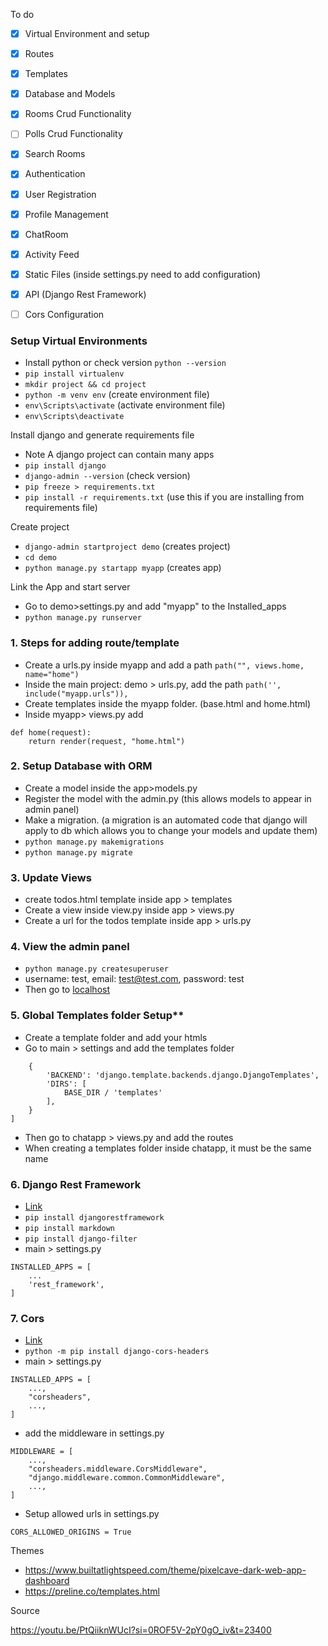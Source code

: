 To do
- [x] Virtual Environment and setup
- [x] Routes
- [x] Templates
- [x] Database and Models
- [x] Rooms Crud Functionality
- [ ] Polls Crud Functionality
- [x] Search Rooms
- [x] Authentication
- [x] User Registration
- [x] Profile Management
- [x] ChatRoom
- [x] Activity Feed
- [x] Static Files (inside settings.py need to add configuration)
- [x] API (Django Rest Framework)
- [ ] Cors Configuration
  

### Setup Virtual Environments
* Install python or check version `python --version`
* `pip install virtualenv`
* `mkdir project && cd project`
* `python -m venv env` (create environment file)
* `env\Scripts\activate` (activate environment file)
* `env\Scripts\deactivate`

Install django and generate requirements file
* Note A django project can contain many apps
* `pip install django`
* `django-admin --version` (check version)
* `pip freeze > requirements.txt`
* `pip install -r requirements.txt` (use this if you are installing from requirements file)

Create project
* `django-admin startproject demo` (creates project)
* `cd demo`
* `python manage.py startapp myapp` (creates app)

Link the App and start server
* Go to demo>settings.py and add "myapp" to the Installed_apps
* `python manage.py runserver`


### 1. Steps for adding route/template

* Create a urls.py inside myapp and add a path `path("", views.home, name="home")`
* Inside the main project: demo > urls.py, add the path `path('', include("myapp.urls")),`
* Create templates inside the myapp folder. (base.html and home.html)
* Inside myapp> views.py add

```
def home(request):
    return render(request, "home.html")
```

### 2. Setup Database with ORM

* Create a model inside the app>models.py
* Register the model with the admin.py  (this allows models to appear in admin panel)
* Make a migration. (a migration is an automated code that django will apply to db which allows you to change your models and update them)
* `python manage.py makemigrations`
* `python manage.py migrate`

### 3. Update Views

* create todos.html template inside app > templates 
* Create a view inside view.py inside app > views.py
* Create a url for the todos template inside app > urls.py 

### 4. View the admin panel

* `python manage.py createsuperuser`
* username: test, email: test@test.com, password: test
* Then go to [localhost](http://127.0.0.1:8000/admin)


### 5. Global Templates folder Setup**
* Create a template folder and add your htmls
* Go to main > settings and add the templates folder
```TEMPLATES = [
    {
        'BACKEND': 'django.template.backends.django.DjangoTemplates',
        'DIRS': [
            BASE_DIR / 'templates'
        ],
    }
]
```
* Then go to chatapp > views.py and add the routes
* When creating a templates folder inside chatapp, it must be the same name



### 6. Django Rest Framework
* [Link](https://www.django-rest-framework.org/)
* `pip install djangorestframework`
* `pip install markdown`
* `pip install django-filter`
* main > settings.py
```
INSTALLED_APPS = [
    ...
    'rest_framework',
]
```

### 7. Cors

* [Link](https://pypi.org/project/django-cors-headers/)
* `python -m pip install django-cors-headers`
* main > settings.py
```
INSTALLED_APPS = [
    ...,
    "corsheaders",
    ...,
]
```

* add the middleware in settings.py
```
MIDDLEWARE = [
    ...,
    "corsheaders.middleware.CorsMiddleware",
    "django.middleware.common.CommonMiddleware",
    ...,
]
```

* Setup allowed urls in settings.py

```
CORS_ALLOWED_ORIGINS = True
```


Themes
* https://www.builtatlightspeed.com/theme/pixelcave-dark-web-app-dashboard
* https://preline.co/templates.html



Source

https://youtu.be/PtQiiknWUcI?si=0ROF5V-2pY0gO_iv&t=23400

